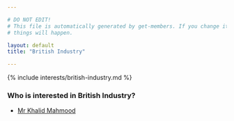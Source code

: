 ```yaml
---

# DO NOT EDIT!
# This file is automatically generated by get-members. If you change it, bad
# things will happen.

layout: default
title: "British Industry"

---
```


{% include interests/british-industry.md %}

### Who is interested in British Industry?


* [Mr Khalid Mahmood](members/mr-khalid-mahmood.html)
